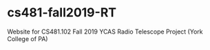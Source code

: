 # cs481-fall2019-RT
Website for CS481.102 Fall 2019 YCAS Radio Telescope Project (York College of PA)
